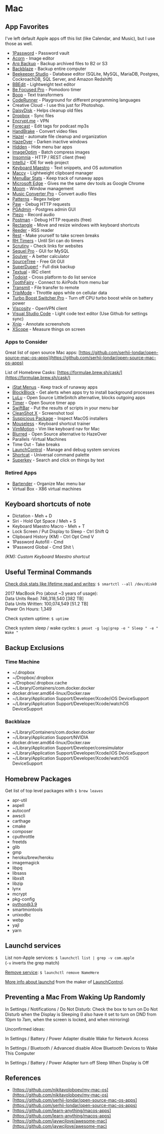 # Mac

## App Favorites

I've left default Apple apps off this list (like Calendar, and Music), but I use those as well.

* [1Password](https://1password.com/) - Password vault
* [Acorn](https://flyingmeat.com/acorn/) - Image editor
* [Arq Backup](https://www.arqbackup.com/) - Backup archived files to B2 or S3
* [Backblaze](https://www.backblaze.com/) - Backup entire computer
* [Beekeeper Studio](https://www.beekeeperstudio.io) - Database editor (SQLite, MySQL, MariaDB, Postgres, CockroachDB, SQL Server, and Amazon Redshift)
* [BBEdit](https://www.barebones.com/products/bbedit/) - Lightweight text editor
* [Be Focused Pro](https://apps.apple.com/us/app/be-focused-pro-focus-timer/id961632517?mt=12) - Pomodoro timer
* [Boop](https://apps.apple.com/us/app/boop/id1518425043) - Text transformers
* [CodeRunner](https://coderunnerapp.com/) - Playground for different programming languages
* Creative Cloud - I use this just for Photoshop.
* [DaisyDisk](https://daisydiskapp.com/) - Helps cleanup old files
* [Dropbox](https://www.dropbox.com/) - Sync files
* [Encrypt.me](https://encrypt.me/) - VPN
* [Forecast](https://overcast.fm/forecast) - Edit tags for podcast mp3s
* [HandBrake](https://handbrake.fr/) - Convert video files
* [Hazel](https://www.noodlesoft.com/) - automate file cleanup and organization
* [HazeOver](https://apps.apple.com/us/app/hazeover-distraction-dimmer/id430798174?mt=12) - Darken inactive windows
* [Hidden](https://apps.apple.com/us/app/hidden-bar/id1452453066?mt=12) - Hide menu bar apps
* [ImageOptim](https://imageoptim.com/mac) - Batch compress images
* [Insomnia](https://github.com/Kong/insomnia) - HTTP / REST client (free)
* [IntelliJ](https://www.jetbrains.com/idea/) - IDE for web project
* [Keyboard Maestro](https://www.keyboardmaestro.com/) - Text snippets, and OS automation
* [Maccy](https://github.com/p0deje/Maccy) - Lightweight clipboard manager
* [MenuBar Stats](https://apps.apple.com/us/app/menubar-stats/id714196447?mt=12) - Keep track of runaway apps
* [Microsoft Edge](https://www.microsoft.com/en-us/edge) - Gives me the same dev tools as Google Chrome
* [Moom](https://manytricks.com/moom/) - Window management
* [Music Converter Pro](https://apps.apple.com/us/app/music-converter-pro/id468990782?mt=12) - Convert audio files
* [Patterns](https://apps.apple.com/us/app/patterns-the-regex-app/id429449079?mt=12) - Regex helper
* [Paw](https://paw.cloud/) - Debug HTTP requests
* [PGAdmin](https://www.pgadmin.org) - Postgres admin GUI
* [Piezo](https://rogueamoeba.com/piezo/) - Record audio
* [Postman](https://www.postman.com) - Debug HTTP requests (free)
* [Rectangle](https://rectangleapp.com) - Move and resize windows with keyboard shortcuts
* [Reeder](https://reederapp.com/) - RSS reader
* [Rest](https://apps.apple.com/us/app/rest/id661067914?mt=12) - Make yourself to take screen breaks
* [RH Timers](https://apps.apple.com/us/app/rh-timer-manage-your-time/id929960914?mt=12) - Until Siri can do timers
* [Scrutiny](https://peacockmedia.software/mac/scrutiny/) - Check links for websites
* [Sequel Pro](https://www.sequelpro.com/) - GUI for MySQL
* [Soulver](https://acqualia.com/soulver/) - A better calculator
* [SourceTree](https://www.sourcetreeapp.com/) - Free Git GUI
* [SuperDuper!](https://www.shirt-pocket.com/SuperDuper/SuperDuperDescription.html)  - Full disk backup
* [Textual](https://apps.apple.com/us/app/textual-7/id1262957439?mt=12) - IRC client
* [Todoist](https://todoist.com/)  - Cross platform to do list service
* [ToothFairy](https://c-command.com/toothfairy/) - Connect to AirPods from menu bar
* [Transmit](https://panic.com/transmit/) - File transfer to remote&#x20;
* [TripMode](https://www.tripmode.ch/) - Throttle apps while on cellular data
* [Turbo Boost Switcher Pro](https://www.rugarciap.com/turbo-boost-switcher-for-os-x/) - Turn off CPU turbo boost while on battery power
* [Viscosity](https://www.sparklabs.com/viscosity/) - OpenVPN client
* [Visual Studio Code](https://code.visualstudio.com/) - Light code text editor (Use Github for settings sync)
* [Xnip](https://apps.apple.com/us/app/xnip-screenshot-annotation/id1221250572?mt=12) - Annotate screenshots
* [XScope](https://xscopeapp.com/) - Measure things on screen

### Apps to Consider

Great list of open source Mac apps: [https://github.com/serhii-londar/open-source-mac-os-apps](https://github.com/serhii-londar/open-source-mac-os-apps)

List of Homebrew Casks: [https://formulae.brew.sh/cask/](https://formulae.brew.sh/cask/)

* [iStat Menus](https://bjango.com/mac/istatmenus/) - Keep track of runaway apps
* [BlockBlock](https://objective-see.com/products/blockblock.html) - Get alerts when apps try to install background processes
* [LuLu](https://github.com/objective-see/LuLu) - Open Source LittleSnitch alternative, blocks outgoing apps
* [Timer](https://github.com/Zeqiang-Lai/Timer-APP) - Open Source timer app
* [SwiftBar](https://github.com/swiftbar/SwiftBar) - Put the results of scripts in your menu bar
* [CleanShot X](https://cleanshot.com) - Screenshot tool
* [Suspicious Package](https://www.mothersruin.com/software/SuspiciousPackage/) - Inspect MacOS installers
* [Mouseless](https://mouseless.app) - Keyboard shortcut trainer
* [VimMotion](https://github.com/dwarvesf/VimMotionApp) - Vim like keyboard nav for Mac
* [Blurred](https://github.com/dwarvesf/Blurred) - Open Source alternative to HazeOver
* Parallels -Virtual Machines
* Time Out - Take breaks
* [LaunchControl](https://www.soma-zone.com/LaunchControl/) - Manage and debug system services
* [Shortcat](https://shortcat.app) - Universal command palette
* [Superkey](https://superkey.app) - Search and click on things by text

### Retired Apps

* [Bartender](https://www.macbartender.com/) - Organize Mac menu bar
* Virtual Box - X86 virtual machines

## Keyboard shortcuts of note

* Dictation - Meh + D&#x20;
* Siri - Hold Opt Space / Meh + S
* Keyboard Maestro Macro - Meh + T
* Lock Screen / Put Display to Sleep - Ctrl Shift Q&#x20;
* Clipboard History (KM) - Ctrl Opt Cmd V&#x20;
* 1Password Autofill - Cmd &#x20;
* 1Password Global - Cmd Shit \\

_(KM): Custom Keyboard Maestro shortcut_

## Useful Terminal Commands

[Check disk stats like lifetime read and writes](https://twitter.com/never\_released/status/1358539964460511233): `$ smartctl --all /dev/disk0`

2017 MacBook Pro (about \~3 years of usage):\
Data Units Read:                    746,318,540 \[382 TB]\
Data Units Written:                 100,074,549 \[51.2 TB]\
Power On Hours:                    1,349

Check system uptime: `$ uptime`

Check system sleep / wake cycles: `$ pmset -g log|grep -e " Sleep " -e " Wake "`

## Backup Exclusions

### Time Machine

* \~/.dropbox
* \~/Dropbox/.dropbox
* \~/Dropbox/.dropbox.cache
* \~/Library/Containers/com.docker.docker
* docker.driver.amd64-linux/Docker.raw
* \~/Library/Application Support/Developer/Xcode/iOS DeviceSupport
* \~/Library/Application Support/Developer/Xcode/watchOS DeviceSupport

### Backblaze

* \~/Library/Containers/com.docker.docker
* \~/Library/Application Support/NVIDIA
* docker.driver.amd64-linux/Docker.raw
* \~/Library/Application Support/Developer/coresimulator
* \~/Library/Application Support/Developer/Xcode/iOS DeviceSupport
* \~/Library/Application Support/Developer/Xcode/watchOS DeviceSupport

## Homebrew Packages

Get list of top level packages with `$ brew leaves`

* apr-util&#x20;
* aspell&#x20;
* autoconf&#x20;
* awscli&#x20;
* carthage&#x20;
* cmake&#x20;
* composer&#x20;
* cputhrottle&#x20;
* freetds&#x20;
* glib&#x20;
* gmp&#x20;
* heroku/brew/heroku&#x20;
* imagemagick&#x20;
* libpq&#x20;
* libsass&#x20;
* libxslt&#x20;
* libzip&#x20;
* lynx&#x20;
* mcrypt&#x20;
* pkg-config&#x20;
* python@3.9&#x20;
* smartmontools&#x20;
* unixodbc&#x20;
* webp&#x20;
* yajl
* yarn

## Launchd services

List non-Apple services: `$ launchctl list | grep -v com.apple`\
(`-v` inverts the grep match)

[Remove service](https://osxdaily.com/2011/03/08/remove-an-agent-from-launchd/): `$ launchctl remove NameHere`

[More info about launchd](https://www.launchd.info) from the maker of [LaunchControl](https://www.soma-zone.com/LaunchControl/).

## Preventing a Mac From Waking Up Randomly

In Settings / Notifications / Do Not Disturb: Check the box to turn on Do Not Disturb when the Display is Sleeping (I also have it set to turn on DND from 10pm to 7am, when the screen is locked, and when mirroring)

Unconfirmed ideas:

In Settings / Battery / Power Adapter disable Wake for Network Access

In Settings / Bluetooth / Advanced disable Allow Bluetooth Devices to Wake This Computer

In Settings / Battery / Power Adapter turn off Sleep When Display is Off

## References

* [https://github.com/nikitavoloboev/my-mac-os](https://github.com/nikitavoloboev/my-mac-os)
* [https://github.com/serhii-londar/open-source-mac-os-apps](https://github.com/serhii-londar/open-source-mac-os-apps)
* [https://github.com/learn-anything/macos-apps](https://github.com/learn-anything/macos-apps)
* [https://github.com/jaywcjlove/awesome-mac](https://github.com/jaywcjlove/awesome-mac)



